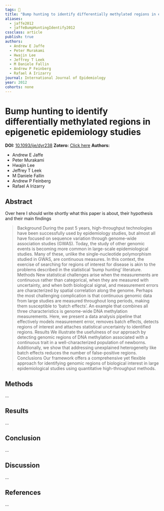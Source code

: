 ```yaml
---
tags: 📱
title: "Bump hunting to identify differentially methylated regions in epigenetic epidemiology studies"
aliases:
  - jaffe2012
  - jaffeBumpHuntingIdentify2012
cssclass: article
publish: true
authors:
  - Andrew E Jaffe
  - Peter Murakami
  - Hwajin Lee
  - Jeffrey T Leek
  - M Daniele Fallin
  - Andrew P Feinberg
  - Rafael A Irizarry
journal: International Journal of Epidemiology
year: 2012
cohorts: none
---
```

# Bump hunting to identify differentially methylated regions in epigenetic epidemiology studies
**DOI:** [10.1093/ije/dyr238](https://www.doi.org/10.1093/ije/dyr238)
**Zotero:** [Click here](zotero://select/items/@jaffeBumpHuntingIdentify2012)
**Authors:**
  - Andrew E Jaffe
  - Peter Murakami
  - Hwajin Lee
  - Jeffrey T Leek
  - M Daniele Fallin
  - Andrew P Feinberg
  - Rafael A Irizarry

## Abstract
Over here I should write shortly what this paper is about, their hypothesis and their main findings
> Background During the past 5 years, high-throughput technologies have been successfully used by epidemiology studies, but almost all have focused on sequence variation through genome-wide association studies (GWAS). Today, the study of other genomic events is becoming more common in large-scale epidemiological studies. Many of these, unlike the single-nucleotide polymorphism studied in GWAS, are continuous measures. In this context, the exercise of searching for regions of interest for disease is akin to the problems described in the statistical ‘bump hunting’ literature. Methods New statistical challenges arise when the measurements are continuous rather than categorical, when they are measured with uncertainty, and when both biological signal, and measurement errors are characterized by spatial correlation along the genome. Perhaps the most challenging complication is that continuous genomic data from large studies are measured throughout long periods, making them susceptible to ‘batch effects’. An example that combines all three characteristics is genome-wide DNA methylation measurements. Here, we present a data analysis pipeline that effectively models measurement error, removes batch effects, detects regions of interest and attaches statistical uncertainty to identified regions. Results We illustrate the usefulness of our approach by detecting genomic regions of DNA methylation associated with a continuous trait in a well-characterized population of newborns. Additionally, we show that addressing unexplained heterogeneity like batch effects reduces the number of false-positive regions. Conclusions Our framework offers a comprehensive yet flexible approach for identifying genomic regions of biological interest in large epidemiological studies using quantitative high-throughput methods.

## Methods
...

## Results
...

## Conclusion
...

## Discussion
...

## References
...